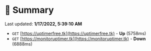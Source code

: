 # 📖 Summary
Last updated: **1/17/2022, 5:39:10 AM**

- `GET` [https://uptimerfree.tk](https://uptimerfree.tk) - **Up** (5758ms)
- `GET` [https://monitoruptimer.tk](https://monitoruptimer.tk) - **Down** (6888ms)
